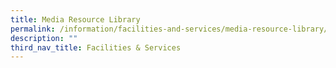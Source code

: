 ```yaml
---
title: Media Resource Library
permalink: /information/facilities-and-services/media-resource-library/
description: ""
third_nav_title: Facilities & Services
---
```

